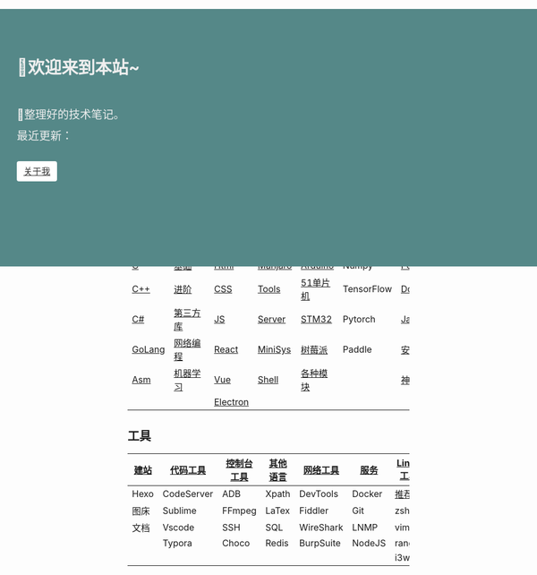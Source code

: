 <!-- 
title: 小fのNote
layout: IndexLayout
visible: true
--> 

<style>
  .markdown {
    padding: 0 20px;
  }
  .jumbotron {
    position: absolute;
    background-color: #588;
    top: 56px;
    left: 0;
    right: 0;
    padding-top: 80px;
    min-height: 380px;
    color: #eee;
  }
  .jumbotron-block {
    min-height: 400px;
  }
  .jumbotron-warpper {
    max-width: 1200px;
    padding: 0 30px;
    margin: 0 auto;
  }
  .jumbotron-title {
    font-size: 30px;
    font-weight: bold;
    padding-bottom: 20px;
  }
  .jumbotron-des {
    font-size: 1.25rem;
    line-height: 1.5;
    font-weight: 300;
    margin-bottom: 30px;
    font-family: -apple-system, BlinkMacSystemFont, "Segoe UI", Roboto, "Helvetica Neue", Arial, sans-serif, "Apple Color Emoji", "Segoe UI Emoji", "Segoe UI Symbol";
  }
  .jumbotron .jumbotron-btn {
    display: inline-block;
    color: #333;
    font-weight: 500;
    text-align: center;
    white-space: nowrap;
    vertical-align: middle;
    user-select: none;
    background-color: #fff;
    padding: .375rem .75rem;
    font-size: 1rem;
    line-height: 1.5;
    border-radius: .25rem;
    transition: color .15s ease-in-out, background-color .15s ease-in-out, border-color .15s ease-in-out, box-shadow .15s ease-in-out;
  }
  .jumbotron-btn:hover {
    background-color: #bbb;
    color: #333;
  }
  .jumbotron-btn:focus {
    outline: 0;
    box-shadow: 0 0 0 0.2rem rgba(255, 255, 255, 0.25);
  }
  .pre {
    font-family:monospace;
    margin-top: 8px;
  }
  #active {
    color: #ffffb8;
  }
  
</style>
<div class="jumbotron">
  <div class="jumbotron-warpper">
    <div class="jumbotron-title">🚄欢迎来到本站~</div>
    <div class="jumbotron-des">
      <br />
      🛴整理好的技术笔记。
      <br/> 
      <div class="pre"> 
      最近更新：<span id="active"></span>
      </div>
    </div>
    <a class="jumbotron-btn" href="#/Home/About">关于我</a>
</div>
</div>
<div class="jumbotron-block"> </div>



| [PL](#/C)               | [Python](#/Python)                  | [前端](#/Web)                | [Linux](#/Linux)              | [硬件](#/HardWare/)            | [深度学习](#/DeepLearn) | 其他                               |
| ----------------------- | ----------------------------------- | ---------------------------- | ----------------------------- | ------------------------------ | ----------------------- | ---------------------------------- |
| [C](#/C)                | [基础](#/Python/1.Basic)            | [Html](#/Web/1.HTML)         | [Manjaro](#/Linux/Manjaro)    | [Arduino](#/HardWare/Arduino)  | Numpy                   | [PowerShell](#/Command/PowerShell) |
| [C++](#/C)              | [进阶](#/Python/2.Advance)          | [CSS](#/Web/2.CSS)           | [Tools](#/Linux/Tools)        | [51单片机](#/HardWare/51MCU)   | TensorFlow              | [Dos](#/Command/Dos)               |
| [C#](#/C/CSharp)        | [第三方库](#/Python/3.Package)      | [JS](#/Web/3.JS)             | [Server](#/Command/Server)    | [STM32](#/HardWare/STM32)      | Pytorch                 | [Java](#/Other/Java)               |
| [GoLang](#/C/Golang)    | [网络编程](#/Python/6.Network)      | [React](#/Web/5.React)       | [MiniSys](#/Linux/MakeSystem) | [树莓派](#/HardWare/Raspberry) | Paddle                  | [安全](#/Security/)                |
| [Asm](#/Security/Crack) | [机器学习](#/Python/8.Intelligence) | [Vue](#/Web/4.Vue)           | [Shell](#/Linux)              | [各种模块](#/HardWare/EleMod)  |                         | [神经网络](#/DeepLearn)            |
|                         |                                     | [Electron](#/Web/7.Electron) |                               |                                |                         |                                    |

## 工具

| [建站](#/Others/Blog) | [代码工具](#/Tools/Code) | [控制台工具](#/Tools/Console) | [其他语言](#/Others/Language) | [网络工具](#/Tools/Network) | [服务](#/Command/Server) | [Linux工具](#/linux/Tools) |
| --------------------- | ------------------------ | ----------------------------- | ----------------------------- | --------------------------- | ------------------------ | -------------------------- |
| Hexo                  | CodeServer               | ADB                           | Xpath                         | DevTools                    | Docker                   | [推荐](#/Linux)            |
| 图床                  | Sublime                  | FFmpeg                        | LaTex                         | Fiddler                     | Git                      | zsh                        |
| 文档                  | Vscode                   | SSH                           | SQL                           | WireShark                   | LNMP                     | vim                        |
|                       | Typora                   | Choco                         | Redis                         | BurpSuite                   | NodeJS                   | ranger                     |
|                       |                          |                               |                               |                             |                          | i3wm                       |

